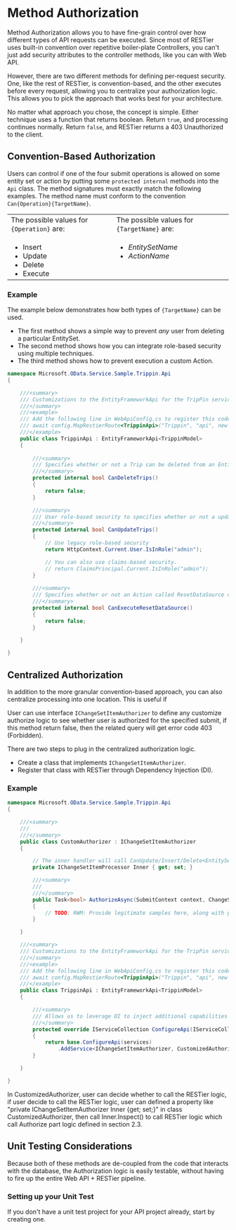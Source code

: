 # Method Authorization

Method Authorization allows you to have fine-grain control over how different types of API requests can be executed.
Since most of RESTier uses built-in convention over repetitive boiler-plate Controllers, you can't just add security attributes
to the controller methods, like you can with Web API.

However, there are two different methods for defining per-request security. One, like the rest of RESTier, is
convention-based, and the other executes before every request, allowing you to centralize your authorization logic.
This allows you to pick the approach that works best for your architecture.

No matter what approach you chose, the concept is simple. Either technique uses a function that returns boolean. 
Return `true`, and processing continues normally. Return `false`, and RESTier returns a 403 Unauthorized to the client.

## Convention-Based Authorization
Users can control if one of the four submit operations is allowed on some entity set or action by putting some 
`protected internal` methods into the `Api` class. The method signatures must exactly match the following examples. The 
method name must conform to the convention `Can{Operation}{TargetName}`.

<table style="width: 100%;">
    <tr>
        <td>The possible values for <code>{Operation}</code> are:</td>
        <td>The possible values for <code>{TargetName}</code> are:</td>
    </tr>
    <tr>
        <td>
            <ul style="margin-bottom: 0;">
                <li>Insert</li>
                <li>Update</li>
                <li>Delete</li>
                <li>Execute</li>
            </ul>
        </td>
        <td style="vertical-align: text-top;">
            <ul style="margin-bottom: 0;">
                <li><i>EntitySetName</i></li>
                <li><i>ActionName</i></li>
            </ul>
        </td>
    </tr>
</table>

### Example

The example below demonstrates how both types of `{TargetName}` can be used. 

- The first method shows a simple way to prevent *any*  user from deleting a particular EntitySet.
- The second method shows how you can integrate role-based security using multiple techniques.
- The third method shows how to prevent execution a custom Action.

```cs
namespace Microsoft.OData.Service.Sample.Trippin.Api
{

    ///<summary>
    /// Customizations to the EntityFrameworkApi for the TripPin service.
    ///</summary>
    ///<example>
    /// Add the following line in WebApiConfig.cs to register this code:
    /// await config.MapRestierRoute<TrippinApi>("Trippin", "api", new RestierBatchHandler(GlobalConfiguration.DefaultServer));
    ///</example>
    public class TrippinApi : EntityFrameworkApi<TrippinModel>
    {
        
        ///<summary>
        /// Specifies whether or not a Trip can be deleted from an EntitySet.
        ///</summary>
        protected internal bool CanDeleteTrips()
        {
            return false;
        }

        ///<summary>
        /// User role-based security to specifies whether or not a updated Trip can be sent to an EntitySet.
        ///</summary>
        protected internal bool CanUpdateTrips()
        {
            // Use legacy role-based security
            return HttpContext.Current.User.IsInRole("admin");

            // You can also use claims-based security.
            // return ClaimsPrincipal.Current.IsInRole("admin");
        }
        
        ///<summary>
        /// Specifies whether or not an Action called ResetDataSource can be executed through the API.
        ///</summary>
        protected internal bool CanExecuteResetDataSource()
        {
            return false;
        }

    }

}
```

## Centralized Authorization

In addition to the more granular convention-based approach, you can also centralize processing into one location. This is
useful if 

User can use interface `IChangeSetItemAuthorizer` to define any customize authorize logic to see whether user is 
authorized for the specified submit, if this method return false, then the related query will get error code 403 (Forbidden).

There are two steps to plug in the centralized authorization logic.

- Create a class that implements `IChangeSetItemAuthorizer`.
- Register that class with RESTier through Dependency Injection (DI).

### Example

```cs
namespace Microsoft.OData.Service.Sample.Trippin.Api
{

    ///<summary>
    ///
    ///</summary>
    public class CustomAuthorizer : IChangeSetItemAuthorizer
    {

        // The inner handler will call CanUpdate/Insert/Delete<EntitySet> method
        private IChangeSetItemProcessor Inner { get; set; }

        ///<summary>
        ///
        ///</summary>
        public Task<bool> AuthorizeAsync(SubmitContext context, ChangeSetItem item, CancellationToken cancellationToken)
        {
	        // TODO: RWM: Provide legitimate samples here, along with parameter documentation.
        }

    }

    ///<summary>
    /// Customizations to the EntityFrameworkApi for the TripPin service.
    ///</summary>
    ///<example>
    /// Add the following line in WebApiConfig.cs to register this code:
    /// await config.MapRestierRoute<TrippinApi>("Trippin", "api", new RestierBatchHandler(GlobalConfiguration.DefaultServer));
    ///</example>
    public class TrippinApi : EntityFrameworkApi<TrippinModel>
    {

        ///<summary>
        /// Allows us to leverage DI to inject additional capabilities into RESTier.
        ///</summary>
        protected override IServiceCollection ConfigureApi(IServiceCollection services)
        {
            return base.ConfigureApi(services)
                .AddService<IChangeSetItemAuthorizer, CustomizedAuthorizer>();
        }

    }

}
```

In CustomizedAuthorizer, user can decide whether to call the RESTier logic, if user decide to call the RESTier logic,
user can defined a property like "private IChangeSetItemAuthorizer Inner {get; set;}" in class CustomizedAuthorizer,
then call Inner.Inspect() to call RESTier logic which call Authorize part logic defined in section 2.3.

## Unit Testing Considerations

Because both of these methods are de-coupled from the code that interacts with the database, the Authorization
logic is easily testable, without having to fire up the entire Web API + RESTier pipeline.

### Setting up your Unit Test

If you don't have a unit test project for your API project already, start by creating one.